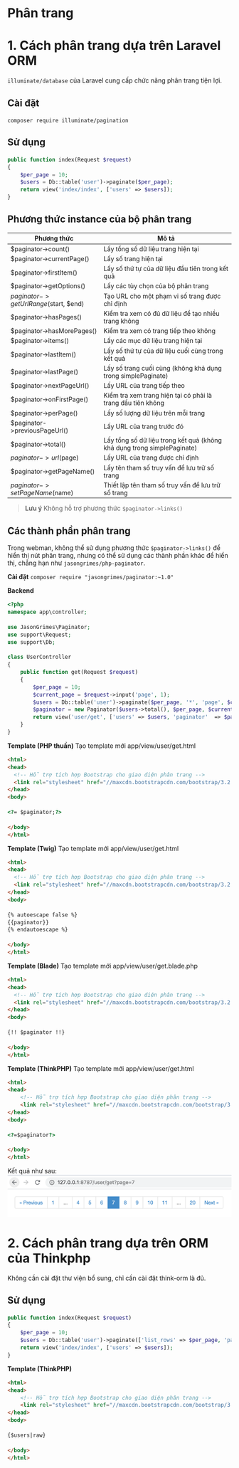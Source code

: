 # Phân trang

# 1. Cách phân trang dựa trên Laravel ORM
`illuminate/database` của Laravel cung cấp chức năng phân trang tiện lợi.

## Cài đặt
`composer require illuminate/pagination`

## Sử dụng
```php
public function index(Request $request)
{
    $per_page = 10;
    $users = Db::table('user')->paginate($per_page);
    return view('index/index', ['users' => $users]);
}
```

## Phương thức instance của bộ phân trang
|  Phương thức   | Mô tả  |
|  ----  |-----|
|$paginator->count()|Lấy tổng số dữ liệu trang hiện tại|
|$paginator->currentPage()|Lấy số trang hiện tại|
|$paginator->firstItem()|Lấy số thứ tự của dữ liệu đầu tiên trong kết quả|
|$paginator->getOptions()|Lấy các tùy chọn của bộ phân trang|
|$paginator->getUrlRange($start, $end)|Tạo URL cho một phạm vi số trang được chỉ định|
|$paginator->hasPages()|Kiểm tra xem có đủ dữ liệu để tạo nhiều trang không|
|$paginator->hasMorePages()|Kiểm tra xem có trang tiếp theo không|
|$paginator->items()|Lấy các mục dữ liệu trang hiện tại|
|$paginator->lastItem()|Lấy số thứ tự của dữ liệu cuối cùng trong kết quả|
|$paginator->lastPage()|Lấy số trang cuối cùng (không khả dụng trong simplePaginate)|
|$paginator->nextPageUrl()|Lấy URL của trang tiếp theo|
|$paginator->onFirstPage()|Kiểm tra xem trang hiện tại có phải là trang đầu tiên không|
|$paginator->perPage()|Lấy số lượng dữ liệu trên mỗi trang|
|$paginator->previousPageUrl()|Lấy URL của trang trước đó|
|$paginator->total()|Lấy tổng số dữ liệu trong kết quả (không khả dụng trong simplePaginate)|
|$paginator->url($page)|Lấy URL của trang được chỉ định|
|$paginator->getPageName()|Lấy tên tham số truy vấn để lưu trữ số trang|
|$paginator->setPageName($name)|Thiết lập tên tham số truy vấn để lưu trữ số trang|

> **Lưu ý**
> Không hỗ trợ phương thức `$paginator->links()`

## Các thành phần phân trang
Trong webman, không thể sử dụng phương thức `$paginator->links()` để hiển thị nút phân trang, nhưng có thể sử dụng các thành phần khác để hiển thị, chẳng hạn như `jasongrimes/php-paginator`.

**Cài đặt**
`composer require "jasongrimes/paginator:~1.0"`

**Backend**
```php
<?php
namespace app\controller;

use JasonGrimes\Paginator;
use support\Request;
use support\Db;

class UserController
{
    public function get(Request $request)
    {
        $per_page = 10;
        $current_page = $request->input('page', 1);
        $users = Db::table('user')->paginate($per_page, '*', 'page', $current_page);
        $paginator = new Paginator($users->total(), $per_page, $current_page, '/user/get?page=(:num)');
        return view('user/get', ['users' => $users, 'paginator'  => $paginator]);
    }
}
```

**Template (PHP thuần)**
Tạo template mới app/view/user/get.html
```html
<html>
<head>
  <!-- Hỗ trợ tích hợp Bootstrap cho giao diện phân trang -->
  <link rel="stylesheet" href="//maxcdn.bootstrapcdn.com/bootstrap/3.2.0/css/bootstrap.min.css">
</head>
<body>

<?= $paginator;?>

</body>
</html>
```

**Template (Twig)**
Tạo template mới app/view/user/get.html
```html
<html>
<head>
  <!-- Hỗ trợ tích hợp Bootstrap cho giao diện phân trang -->
  <link rel="stylesheet" href="//maxcdn.bootstrapcdn.com/bootstrap/3.2.0/css/bootstrap.min.css">
</head>
<body>

{% autoescape false %}
{{paginator}}
{% endautoescape %}

</body>
</html>
```

**Template (Blade)**
Tạo template mới app/view/user/get.blade.php
```html
<html>
<head>
  <!-- Hỗ trợ tích hợp Bootstrap cho giao diện phân trang -->
  <link rel="stylesheet" href="//maxcdn.bootstrapcdn.com/bootstrap/3.2.0/css/bootstrap.min.css">
</head>
<body>

{!! $paginator !!}

</body>
</html>
```

**Template (ThinkPHP)**
Tạo template mới app/view/user/get.html
```html
<html>
<head>
    <!-- Hỗ trợ tích hợp Bootstrap cho giao diện phân trang -->
    <link rel="stylesheet" href="//maxcdn.bootstrapcdn.com/bootstrap/3.2.0/css/bootstrap.min.css">
</head>
<body>

<?=$paginator?>

</body>
</html>
```

Kết quả như sau:
![](../../assets/img/paginator.png)

# 2. Cách phân trang dựa trên ORM của Thinkphp
Không cần cài đặt thư viện bổ sung, chỉ cần cài đặt think-orm là đủ.

## Sử dụng
```php
public function index(Request $request)
{
    $per_page = 10;
    $users = Db::table('user')->paginate(['list_rows' => $per_page, 'page' => $request->get('page', 1), 'path' => $request->path()]);
    return view('index/index', ['users' => $users]);
}
```

**Template (ThinkPHP)**
```html
<html>
<head>
    <!-- Hỗ trợ tích hợp Bootstrap cho giao diện phân trang -->
    <link rel="stylesheet" href="//maxcdn.bootstrapcdn.com/bootstrap/3.2.0/css/bootstrap.min.css">
</head>
<body>

{$users|raw}

</body>
</html>
```
